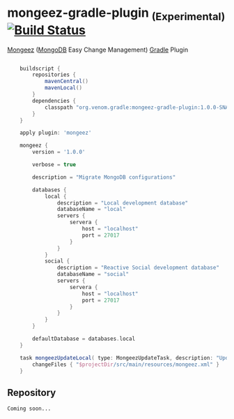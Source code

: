 mongeez-gradle-plugin <sub>(Experimental)</sub> [![Build Status](https://travis-ci.org/mborra/mongeez-gradle-plugin.svg?branch=master)](https://travis-ci.org/mborra/mongeez-gradle-plugin)
=====================

[Mongeez](https://github.com/secondmarket/mongeez) ([MongoDB](http://www.mongodb.org) Easy Change Management) [Gradle](http://www.gradle.org) Plugin

```groovy

	buildscript {
		repositories {
			mavenCentral()
			mavenLocal()
		}
		dependencies {
			classpath "org.venom.gradle:mongeez-gradle-plugin:1.0.0-SNAPSHOT"
		}
	}

	apply plugin: 'mongeez'

	mongeez {
		version = '1.0.0'

		verbose = true

		description = "Migrate MongoDB configurations"

		databases {
			local {
				description = "Local development database"
				databaseName = "local"
				servers {
					servera {
						host = "localhost"
						port = 27017
					}
				}
			}
			social {
				description = "Reactive Social development database"
				databaseName = "social"
				servers {
					servera {
						host = "localhost"
						port = 27017
					}
				}
			}
		}

		defaultDatabase = databases.local
	}

	task mongeezUpdateLocal( type: MongeezUpdateTask, description: "Update MongoDB" ) {
		changeFiles { "$projectDir/src/main/resources/mongeez.xml" }
	}

```

## Repository
	Coming soon...